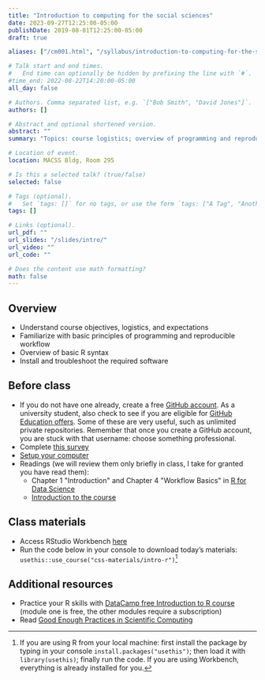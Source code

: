 ```yaml
---
title: "Introduction to computing for the social sciences"
date: 2023-09-27T12:25:00-05:00
publishDate: 2019-08-01T12:25:00-05:00
draft: true

aliases: ["/cm001.html", "/syllabus/introduction-to-computing-for-the-social-sciences/"]

# Talk start and end times.
#   End time can optionally be hidden by prefixing the line with `#`.
#time_end: 2022-08-22T14:20:00-05:00
all_day: false

# Authors. Comma separated list, e.g. `["Bob Smith", "David Jones"]`.
authors: []

# Abstract and optional shortened version.
abstract: ""
summary: "Topics: course logistics; overview of programming and reproducible research; intro to R."

# Location of event.
location: MACSS Bldg, Room 295

# Is this a selected talk? (true/false)
selected: false

# Tags (optional).
#   Set `tags: []` for no tags, or use the form `tags: ["A Tag", "Another Tag"]` for one or more tags.
tags: []

# Links (optional).
url_pdf: ""
url_slides: "/slides/intro/"
url_video: ""
url_code: ""

# Does the content use math formatting?
math: false
---
```




## Overview

* Understand course objectives, logistics, and expectations
* Familiarize with basic principles of programming and reproducible workflow
* Overview of basic R syntax
* Install and troubleshoot the required software


## Before class

* If you do not have one already, create a free [GitHub account](https://happygitwithr.com/github-acct). As a university student, also check to see if you are eligible for [GitHub Education offers](https://education.github.com/). Some of these are very useful, such as unlimited private repositories. Remember that once you create a GitHub account, you are stuck with that username: choose something professional. 
* Complete [this survey](https://forms.gle/4avJpvcPseP1NQpB8)
* [Setup your computer](https://computing-soc-sci.netlify.app/setup/)
* Readings (we will review them only briefly in class, I take for granted you have read them):
  * Chapter 1 "Introduction" and Chapter 4 "Workflow Basics" in [R for Data Science](http://r4ds.had.co.nz/)
  * [Introduction to the course](/notes/intro-to-course/) 


## Class materials

* Access RStudio Workbench [here](https://macss-r.uchicago.edu/s/57ea13c286bd33c286bd3/auth-sign-in?appUri=%2Fworkspaces%2F)
* Run the code below in your console to download today’s materials: `usethis::use_course("css-materials/intro-r")`[^local]


## Additional resources

* Practice your R skills with [DataCamp free Introduction to R course](https://www.datacamp.com/courses/free-introduction-to-r) (module one is free, the other modules require a subscription) 
* Read [Good Enough Practices in Scientific Computing](http://journals.plos.org/ploscompbiol/article?id=10.1371/journal.pcbi.1005510)

[^local]: If you are using R from your local machine: first install the package by typing in your console `install.packages("usethis")`; then load it with `library(usethis)`; finally run the code. If you are using Workbench, everything is already installed for you.

